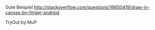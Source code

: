 
Gute Beispiel http://stackoverflow.com/questions/16650419/draw-in-canvas-by-finger-android

TryOut by MuP
